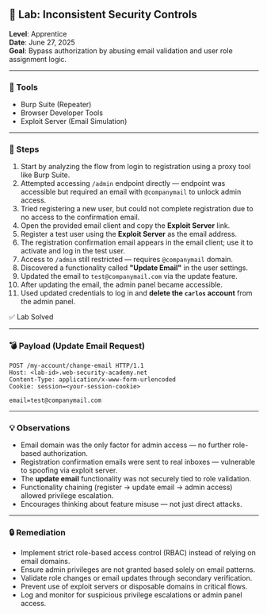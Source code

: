 ## 🧪 Lab: Inconsistent Security Controls  
**Level**: Apprentice  
**Date**: June 27, 2025  
**Goal**: Bypass authorization by abusing email validation and user role assignment logic.

---

### 🧰 Tools  
- Burp Suite (Repeater)  
- Browser Developer Tools  
- Exploit Server (Email Simulation)

---

### 🧭 Steps

1. Start by analyzing the flow from login to registration using a proxy tool like Burp Suite.  
2. Attempted accessing `/admin` endpoint directly — endpoint was accessible but required an email with `@companymail` to unlock admin access.  
3. Tried registering a new user, but could not complete registration due to no access to the confirmation email.  
4. Open the provided email client and copy the **Exploit Server** link.  
5. Register a test user using the **Exploit Server** as the email address.  
6. The registration confirmation email appears in the email client; use it to activate and log in the test user.  
7. Access to `/admin` still restricted — requires `@companymail` domain.  
8. Discovered a functionality called **"Update Email"** in the user settings.  
9. Updated the email to `test@companymail.com` via the update feature.  
10. After updating the email, the admin panel became accessible.  
11. Used updated credentials to log in and **delete the `carlos` account** from the admin panel.  

✅ Lab Solved

---

### 💣 Payload (Update Email Request)


```http
POST /my-account/change-email HTTP/1.1
Host: <lab-id>.web-security-academy.net
Content-Type: application/x-www-form-urlencoded
Cookie: session=<your-session-cookie>

email=test@companymail.com
```

---

### 💡 Observations

- Email domain was the only factor for admin access — no further role-based authorization.  
- Registration confirmation emails were sent to real inboxes — vulnerable to spoofing via exploit server.  
- The **update email** functionality was not securely tied to role validation.  
- Functionality chaining (register → update email → admin access) allowed privilege escalation.  
- Encourages thinking about feature misuse — not just direct attacks.  

---

### 🔒 Remediation

- Implement strict role-based access control (RBAC) instead of relying on email domains.  
- Ensure admin privileges are not granted based solely on email patterns.  
- Validate role changes or email updates through secondary verification.  
- Prevent use of exploit servers or disposable domains in critical flows.  
- Log and monitor for suspicious privilege escalations or admin panel access.  

